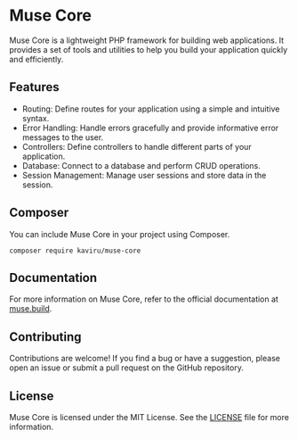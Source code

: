 # Muse Core

Muse Core is a lightweight PHP framework for building web applications. It provides a set of tools and utilities to help you build your application quickly and efficiently.

## Features

- Routing: Define routes for your application using a simple and intuitive syntax.
- Error Handling: Handle errors gracefully and provide informative error messages to the user.
- Controllers: Define controllers to handle different parts of your application.
- Database: Connect to a database and perform CRUD operations.
- Session Management: Manage user sessions and store data in the session.

## Composer

You can include Muse Core in your project using Composer.  

```
composer require kaviru/muse-core
```

## Documentation

For more information on Muse Core, refer to the official documentation at [muse.build](https://github.com/Kavirubc/muse-core).

## Contributing

Contributions are welcome! If you find a bug or have a suggestion, please open an issue or submit a pull request on the GitHub repository.

## License

Muse Core is licensed under the MIT License. See the [LICENSE](LICENSE) file for more information.